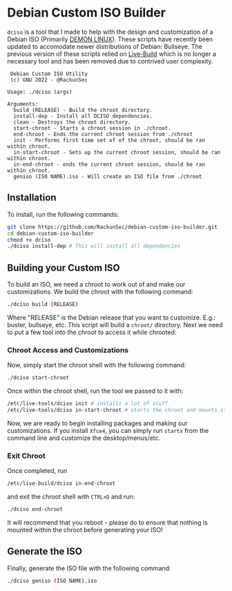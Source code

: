 # Debian Custom ISO Builder
`dciso` is a tool that I made to help with the design and customization of a Debian ISO (Primarily [DEMON LINUX](https://demonlinux.com/)). These scripts have recently been updated to accomodate newer distributions of Debian: Bullseye. The previous version of these scripts relied on [Live-Build](https://live-team.pages.debian.net/live-manual/html/live-manual/index.en.html) which is no longer a necessary tool and has been removed due to contrived user complexity. 

```
 Debian Custom ISO Utility
 (c) GNU 2022 - @RackunSec

Usage: ./dciso (args)

Arguments:
  build (RELEASE) - Build the chroot directory.
  install-dep - Install all DCISO dependencies.
  clean - Destroys the chroot directory.
  start-chroot - Starts a chroot session in ./chroot.
  end-chroot - Ends the current chroot session from ./chroot
  init - Performs first time set of of the chroot, should be ran within chroot.
  in-start-chroot - Sets up the current chroot session, should be ran within chroot.
  in-end-chroot - ends the current chroot session, should be ran within chroot.
  geniso (ISO NAME).iso - Will create an ISO file from ./chroot

```
## Installation
To install, run the following commands:
```bash
git clone https://github.com/RackunSec/debian-custom-iso-builder.git
cd debian-custom-iso-builder
chmod +x dciso
./dciso install-dep # This will install all dependencies
```
## Building your Custom ISO
To build an ISO, we need a chroot to work out of and make our customizations. We build the chroot with the following command:
```bash
./dciso build (RELEASE) 
```
Where "RELEASE" is the Debian release that you want to customize. E.g.: buster, bullseye, etc. This script will build a `chroot/` directory. Next we need to put a few tool into the chroot to access it while chrooted:

### Chroot Access and Customizations
Now, simply start the chroot shell with the following command:
```bash
./dciso start-chroot
```
Once within the chroot shell, run the tool we passed to it with:
```bash
/etc/live-tools/dciso init # installs a lot of stuff
/etc/live-tools/dciso in-start-chroot # starts the chroot and mounts stuff for x11
```
Now, we are ready to begin installing packages and making our customizations. If you install `Xfce4`, you can simply run `startx` from the command line and customize the desktop/menus/etc.
### Exit Chroot
Once completed, run 
```bash
/etc/live-build/dciso in-end-chroot
```
and exit the chroot shell with `CTRL+D` and run:
```bash
./dciso end-chroot
```
It will recommend that you reboot - please do to ensure that nothing is mounted within the chroot before generating your ISO!
## Generate the ISO
Finally, generate the ISO file with the following command:
```bash
./dciso geniso (ISO NAME).iso
```
